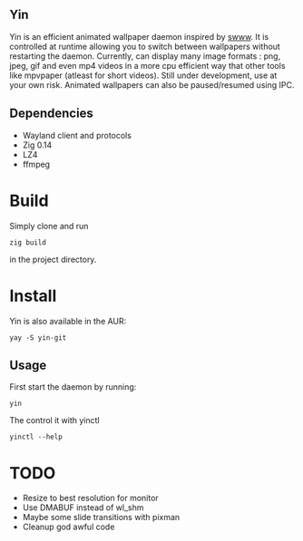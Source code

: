 ## Yin
Yin is an efficient animated wallpaper daemon inspired by [swww](https://github.com/LGFae/swww).
It is controlled at runtime allowing you to switch between wallpapers without restarting the daemon.
Currently, can display many image formats : png, jpeg, gif and even mp4 videos in a more cpu efficient way that other tools like mpvpaper (atleast for short videos). Still under development, use at your own risk. Animated wallpapers can also be paused/resumed using IPC.

## Dependencies
- Wayland client and protocols
- Zig 0.14
- LZ4
- ffmpeg


# Build
Simply clone and run
```
zig build
```
in the project directory.


# Install
Yin is also available in the AUR:
```
yay -S yin-git
```

## Usage
First start the daemon by running:
```
yin
```

The control it with yinctl
```
yinctl --help
```

# TODO
- Resize to best resolution for monitor
- Use DMABUF instead of wl_shm
- Maybe some slide transitions with pixman
- Cleanup god awful code

